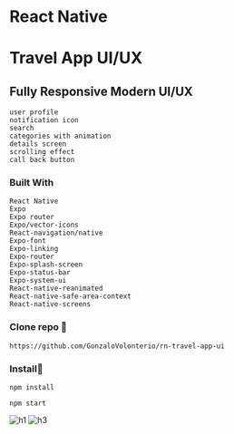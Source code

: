 # React Native

# Travel App UI/UX  
## Fully Responsive Modern UI/UX  

```
user profile
notification icon
search
categories with animation
details screen
scrolling effect 
call back button
```

### Built With

```
React Native
Expo 
Expo router
Expo/vector-icons
React-navigation/native
Expo-font
Expo-linking
Expo-router
Expo-splash-screen
Expo-status-bar
Expo-system-ui
React-native-reanimated
React-native-safe-area-context
React-native-screens
```

### Clone repo 🔧

```
https://github.com/GonzaloVolonterio/rn-travel-app-ui
```

### Install🔧

```
npm install

npm start
```

![h1](https://github.com/GonzaloVolonterio/rn-travel-app-ui/assets/64506662/51dae372-6c79-4ae2-8d72-bfe3e49e7d20) ![h3](https://github.com/GonzaloVolonterio/rn-travel-app-ui/assets/64506662/395e4aed-69f7-4084-b6bc-2eb658f8b5ed)
